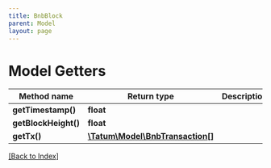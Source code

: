 ```yaml
---
title: BnbBlock
parent: Model
layout: page
---
```


# Model Getters

Method name | Return type | Description | Notes
------------ | ------------- | ------------- | -------------
**getTimestamp()** | **float** |  | [optional]
**getBlockHeight()** | **float** |  | [optional]
**getTx()** | [**\Tatum\Model\BnbTransaction[]**](BnbTransaction.md) |  | [optional]

[[Back to Index]](../index.md)
